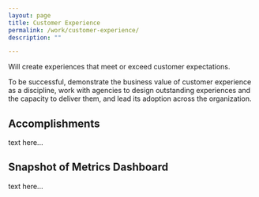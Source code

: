 ```yaml
---
layout: page
title: Customer Experience
permalink: /work/customer-experience/
description: ""

---
```


<div class="deck">Will create experiences that meet or exceed customer expectations.</div>

To be successful, demonstrate the business value of customer experience as a discipline, work with agencies to design outstanding experiences and the capacity to deliver them, and lead its adoption across the organization.

## Accomplishments
text here...

## Snapshot of Metrics Dashboard
text here...

